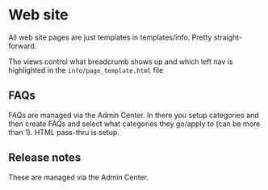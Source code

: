 # Web site

All web site pages are just templates in templates/info. Pretty straight-forward.

The views control what breadcrumb shows up and which left nav is highlighted in the `info/page_template.html` file

## FAQs
FAQs are managed via the Admin Center. In there you setup categories and then create FAQs and select what categories they go/apply to (can be more than 1). HTML pass-thru is setup.

## Release notes
These are managed via the Admin Center.